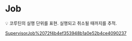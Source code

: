 # Job

<aside>
💡 코루틴의 실행 단위를 표현.
실행되고 취소될 때까지를 추적.

</aside>

[SupervisorJob%2072f4b4ef353948b1a0e52b4ce4090237](SupervisorJob%2072f4b4ef353948b1a0e52b4ce4090237)